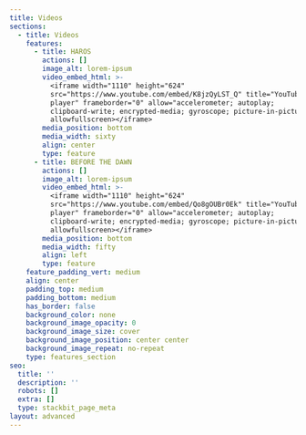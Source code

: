 ```yaml
---
title: Videos
sections:
  - title: Videos
    features:
      - title: HAROS
        actions: []
        image_alt: lorem-ipsum
        video_embed_html: >-
          <iframe width="1110" height="624"
          src="https://www.youtube.com/embed/K8jzQyLST_Q" title="YouTube video
          player" frameborder="0" allow="accelerometer; autoplay;
          clipboard-write; encrypted-media; gyroscope; picture-in-picture"
          allowfullscreen></iframe>
        media_position: bottom
        media_width: sixty
        align: center
        type: feature
      - title: BEFORE THE DAWN
        actions: []
        image_alt: lorem-ipsum
        video_embed_html: >-
          <iframe width="1110" height="624"
          src="https://www.youtube.com/embed/Qo8gOUBr0Ek" title="YouTube video
          player" frameborder="0" allow="accelerometer; autoplay;
          clipboard-write; encrypted-media; gyroscope; picture-in-picture"
          allowfullscreen></iframe>
        media_position: bottom
        media_width: fifty
        align: left
        type: feature
    feature_padding_vert: medium
    align: center
    padding_top: medium
    padding_bottom: medium
    has_border: false
    background_color: none
    background_image_opacity: 0
    background_image_size: cover
    background_image_position: center center
    background_image_repeat: no-repeat
    type: features_section
seo:
  title: ''
  description: ''
  robots: []
  extra: []
  type: stackbit_page_meta
layout: advanced
---
```

